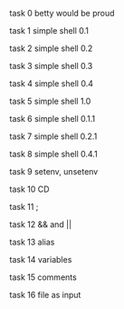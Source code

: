 task 0
betty would be proud

task 1
simple shell 0.1

task 2
simple shell 0.2

task 3
simple shell 0.3

task 4
simple shell 0.4

task 5
simple shell 1.0

task 6
simple shell 0.1.1

task 7
simple shell 0.2.1

task 8
simple shell 0.4.1

task 9
setenv, unsetenv

task 10
CD

task 11
;

task 12
&& and ||

task 13
alias

task 14
variables

task 15
comments

task 16
file as input
